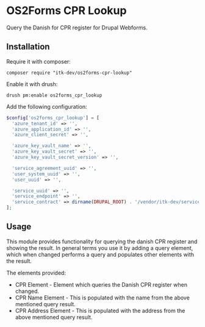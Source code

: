 # OS2Forms CPR Lookup

Query the Danish for CPR register for Drupal Webforms.

## Installation

Require it with composer:
```shell
composer require "itk-dev/os2forms-cpr-lookup"
```

Enable it with drush:
```shell
drush pm:enable os2forms_cpr_lookup
```

Add the following configuration:

```php
$config['os2forms_cpr_lookup'] = [
  'azure_tenant_id' => '',
  'azure_application_id' => '',
  'azure_client_secret' => '',

  'azure_key_vault_name' => '',
  'azure_key_vault_secret' => '',
  'azure_key_vault_secret_version' => '',

  'service_agreement_uuid' => '',
  'user_system_uuid' => '',
  'user_uuid' => '',

  'service_uuid' => '',
  'service_endpoint' => '',
  'service_contract' => dirname(DRUPAL_ROOT) . '/vendor/itk-dev/serviceplatformen/resources/person-base-data-extended-service-contract/wsdl/context/PersonBaseDataExtendedService.wsdl',
];
```

## Usage

This module provides functionality for querying the danish CPR register and showing the result.
In general terms you use it by adding a query element, which when changed performs a query and
populates other elements with the result.

The elements provided:

* CPR Element - Element which queries the Danish CPR register when changed.
* CPR Name Element - This is populated with the name from the above mentioned query result.
* CPR Address Element - This is populated with the address from the above mentioned query result.

